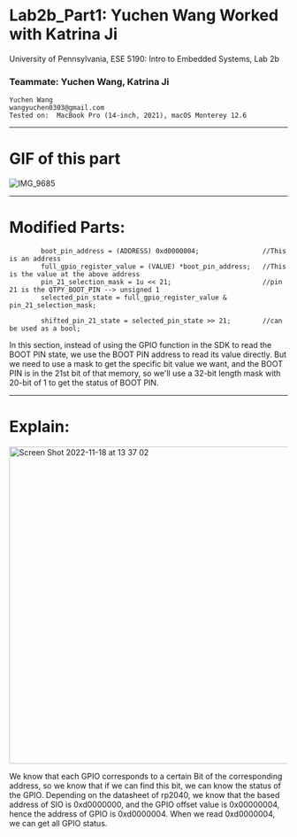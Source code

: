 # Lab2b_Part1: Yuchen Wang Worked with Katrina Ji

University of Pennsylvania, ESE 5190: Intro to Embedded Systems, Lab 2b

### Teammate: Yuchen Wang, Katrina Ji

    Yuchen Wang
    wangyuchen0303@gmail.com
    Tested on:  MacBook Pro (14-inch, 2021), macOS Monterey 12.6
---
# GIF of this part

![IMG_9685](https://user-images.githubusercontent.com/105755054/200071264-ddc996b9-6a6e-47c2-8de0-6e2bd2409831.gif)

---
# Modified Parts:

```
        boot_pin_address = (ADDRESS) 0xd0000004;                //This is an address
        full_gpio_register_value = (VALUE) *boot_pin_address;   //This is the value at the above address
        pin_21_selection_mask = 1u << 21;                       //pin 21 is the QTPY_BOOT_PIN --> unsigned 1
        selected_pin_state = full_gpio_register_value & pin_21_selection_mask;
        
        shifted_pin_21_state = selected_pin_state >> 21;        //can be used as a bool;
```

  In this section, instead of using the GPIO function in the SDK to read the BOOT PIN state, we use the BOOT PIN address to read its value directly. But we need to use a mask to get the specific bit value we want, and the BOOT PIN is in the 21st bit of that memory, so we'll use a 32-bit length mask with 20-bit of 1 to get the status of BOOT PIN.

---
# Explain:

<img width="573" alt="Screen Shot 2022-11-18 at 13 37 02" src="https://user-images.githubusercontent.com/105755054/202778368-df826a15-4a64-458c-a4b6-a3cd23e7eef3.png">

We know that each GPIO corresponds to a certain Bit of the corresponding address, so we know that if we can find this bit, we can know the status of the GPIO. Depending on the datasheet of rp2040, we know that the based address of SIO is 0xd0000000, and the GPIO offset value is 0x00000004, hence the address of GPIO is 0xd0000004. When we read 0xd0000004, we can get all GPIO status.
